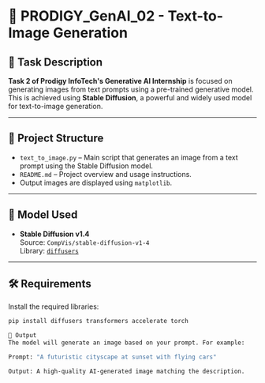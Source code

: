 # 🚀 PRODIGY_GenAI_02 - Text-to-Image Generation

## 📌 Task Description
**Task 2 of Prodigy InfoTech's Generative AI Internship** is focused on generating images from text prompts using a pre-trained generative model. This is achieved using **Stable Diffusion**, a powerful and widely used model for text-to-image generation.

---

## 📂 Project Structure

- `text_to_image.py` – Main script that generates an image from a text prompt using the Stable Diffusion model.
- `README.md` – Project overview and usage instructions.
- Output images are displayed using `matplotlib`.

---

## 🧠 Model Used

- **Stable Diffusion v1.4**  
  Source: `CompVis/stable-diffusion-v1-4`  
  Library: [`diffusers`](https://github.com/huggingface/diffusers)

---

## 🛠️ Requirements

Install the required libraries:

```bash
pip install diffusers transformers accelerate torch

🎯 Output
The model will generate an image based on your prompt. For example:

Prompt: "A futuristic cityscape at sunset with flying cars"

Output: A high-quality AI-generated image matching the description.


